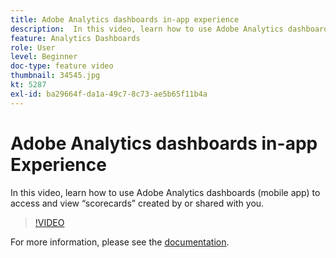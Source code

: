```yaml
---
title: Adobe Analytics dashboards in-app experience
description:  In this video, learn how to use Adobe Analytics dashboards (mobile app) to access and view “scorecards” created by or shared with you.
feature: Analytics Dashboards
role: User
level: Beginner
doc-type: feature video
thumbnail: 34545.jpg
kt: 5287
exl-id: ba29664f-da1a-49c7-8c73-ae5b65f11b4a
---
```

# Adobe Analytics dashboards in-app Experience

In this video, learn how to use Adobe Analytics dashboards (mobile app) to access and view “scorecards” created by or shared with you.

>[!VIDEO](https://video.tv.adobe.com/v/34545/?quality=12)

For more information, please see the [documentation](https://experienceleague.adobe.com/docs/analytics/analyze/mobapp/home.html?lang=en).
